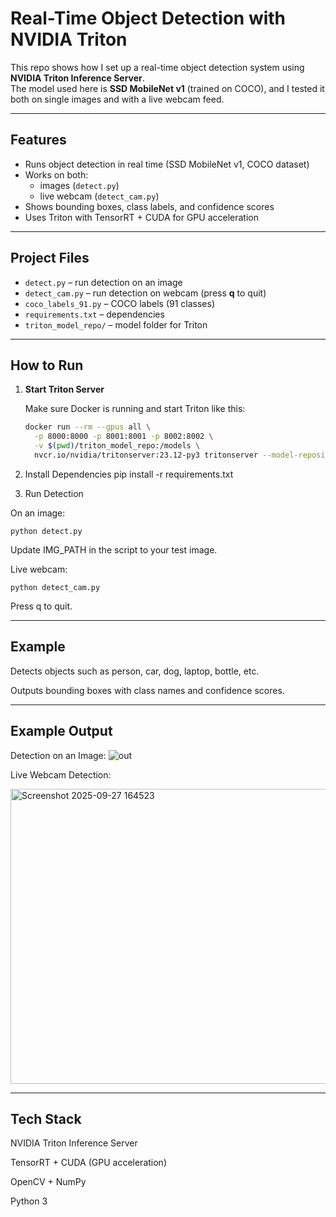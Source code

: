 # Real-Time Object Detection with NVIDIA Triton

This repo shows how I set up a real-time object detection system using **NVIDIA Triton Inference Server**.  
The model used here is **SSD MobileNet v1** (trained on COCO), and I tested it both on single images and with a live webcam feed.

---

## Features
- Runs object detection in real time (SSD MobileNet v1, COCO dataset)
- Works on both:
  - images (`detect.py`)
  - live webcam (`detect_cam.py`)
- Shows bounding boxes, class labels, and confidence scores
- Uses Triton with TensorRT + CUDA for GPU acceleration

---

## Project Files
- `detect.py` – run detection on an image
- `detect_cam.py` – run detection on webcam (press **q** to quit)
- `coco_labels_91.py` – COCO labels (91 classes)
- `requirements.txt` – dependencies
- `triton_model_repo/` – model folder for Triton

---

## How to Run

1. **Start Triton Server**

   Make sure Docker is running and start Triton like this:

   ```bash
   docker run --rm --gpus all \
     -p 8000:8000 -p 8001:8001 -p 8002:8002 \
     -v $(pwd)/triton_model_repo:/models \
     nvcr.io/nvidia/tritonserver:23.12-py3 tritonserver --model-repository=/models


2. Install Dependencies
pip install -r requirements.txt

3. Run Detection

On an image:
```
python detect.py
```

Update IMG_PATH in the script to your test image.

Live webcam:
```
python detect_cam.py
```

Press q to quit.

---

## Example

Detects objects such as person, car, dog, laptop, bottle, etc.

Outputs bounding boxes with class names and confidence scores.

---

## Example Output

Detection on an Image:
![out](https://github.com/user-attachments/assets/72d16a90-3e43-442d-966a-32ccc5042265)


Live Webcam Detection:


<img width="625" height="472" alt="Screenshot 2025-09-27 164523" src="https://github.com/user-attachments/assets/a406bc26-c6ce-41a6-ab7d-2fdaa13421ec" />



---
## Tech Stack

NVIDIA Triton Inference Server

TensorRT + CUDA (GPU acceleration)

OpenCV + NumPy

Python 3

